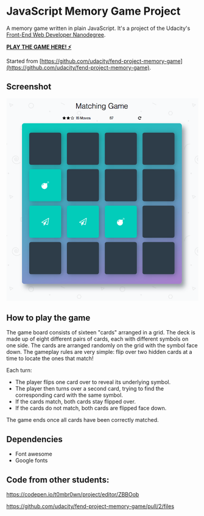 # JavaScript Memory Game Project

A memory game written in plain JavaScript. It's a project of the Udacity's [Front-End Web Developer Nanodegree](https://www.udacity.com/course/front-end-web-developer-nanodegree--nd001).

[**PLAY THE GAME HERE! ⚡️**](https://albert-javascript-udacity-memory-game.netlify.app/)

Started from [https://github.com/udacity/fend-project-memory-game](https://github.com/udacity/fend-project-memory-game).

## Screenshot

<img src="screenshots/Memory-Game-Screenshot.png" width="660px" title="Main Activity" alt="Main Activity">

## How to play the game

The game board consists of sixteen "cards" arranged in a grid. The deck is made up of eight different pairs of cards, each with different symbols on one side. The cards are arranged randomly on the grid with the symbol face down. The gameplay rules are very simple: flip over two hidden cards at a time to locate the ones that match!

Each turn:

* The player flips one card over to reveal its underlying symbol.
* The player then turns over a second card, trying to find the corresponding card with the same symbol.
* If the cards match, both cards stay flipped over.
* If the cards do not match, both cards are flipped face down.

The game ends once all cards have been correctly matched.

## Dependencies

* Font awesome
* Google fonts

## Code from other students:

https://codepen.io/t0mbr0wn/project/editor/ZBBOob

https://github.com/udacity/fend-project-memory-game/pull/2/files

